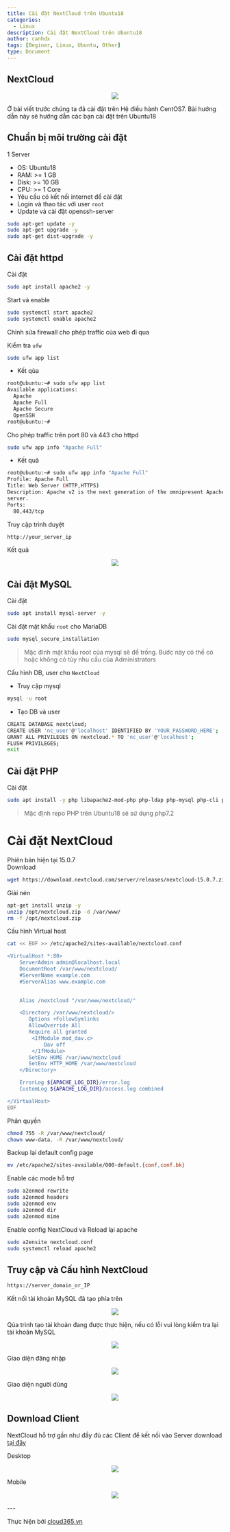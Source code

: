 ```yaml
---
title: Cài đặt NextCloud trên Ubuntu18
categories:
  - Linux
description: Cài đặt NextCloud trên Ubuntu18
author: canhdx
tags: [Beginer, Linux, Ubuntu, Other]
type: Document
---
```



## NextCloud 

<p align="center">
<img src="/images/img-nextcloud/nextcloud-logo.jpeg">
</p>

Ở bài viết trước chúng ta đã cài đặt trên Hệ điều hành CentOS7. Bài hướng dẫn này sẽ hướng dẫn các bạn cài đặt trên Ubuntu18

## Chuẩn bị môi trường cài đặt 

1 Server
- OS: Ubuntu18
- RAM: >= 1 GB
- Disk: >= 10 GB
- CPU: >= 1 Core
- Yêu cầu có kết nối internet để cài đặt 
- Login và thao tác với user `root`
- Update và cài đặt openssh-server
```sh 
sudo apt-get update -y 
sudo apt-get upgrade -y 
sudo apt-get dist-upgrade -y
```

## Cài đặt httpd 

Cài đặt 
```sh 
sudo apt install apache2 -y 
```

Start và enable 
```sh 
sudo systemctl start apache2
sudo systemctl enable apache2
```

Chỉnh sửa firewall cho phép traffic của web đi qua 

Kiểm tra `ufw` 
```sh 
sudo ufw app list
```

- Kết qủa 
```sh 
root@ubuntu:~# sudo ufw app list
Available applications:
  Apache
  Apache Full
  Apache Secure
  OpenSSH
root@ubuntu:~# 
```

Cho phép traffic trên port 80 và 443 cho httpd 
```sh 
sudo ufw app info "Apache Full"
```

- Kết quả 
```sh 
root@ubuntu:~# sudo ufw app info "Apache Full"
Profile: Apache Full
Title: Web Server (HTTP,HTTPS)
Description: Apache v2 is the next generation of the omnipresent Apache web
server.
Ports:
  80,443/tcp
```

Truy cập trình duyệt 
```sh 
http://your_server_ip
```

Kết quả 
<p align="center">
<img src="/images/img-lamp/default_apache.png">
</p>


## Cài đặt MySQL

Cài đặt 
```sh 
sudo apt install mysql-server -y 
```

Cài đặt mật khẩu `root` cho MariaDB 
```sh 
sudo mysql_secure_installation
```

> Mặc đinh mật khẩu root của mysql sẽ để trống. Bước này có thể có hoặc không có tùy nhu cầu của Administrators

Cấu hình DB, user cho `NextCloud`

- Truy cập mysql 
```sh 
mysql -u root
```

- Tạo DB và user 
```sh 
CREATE DATABASE nextcloud;
CREATE USER 'nc_user'@'localhost' IDENTIFIED BY 'YOUR_PASSWORD_HERE';
GRANT ALL PRIVILEGES ON nextcloud.* TO 'nc_user'@'localhost';
FLUSH PRIVILEGES;
exit
```

## Cài đặt PHP 

Cài đặt 
```sh 
sudo apt install -y php libapache2-mod-php php-ldap php-mysql php-cli php-bz2 php-curl php-gd php-imagick php-intl php-mbstring php-xml php-zip
```

> Mặc định repo PHP trên Ubuntu18 sẽ sử dụng php7.2

# Cài đặt NextCloud 

Phiên bản hiện tại 15.0.7	
Download 
```sh 
wget https://download.nextcloud.com/server/releases/nextcloud-15.0.7.zip -O /opt/nextcloud.zip
```

Giải nén 
```sh 
apt-get install unzip -y 
unzip /opt/nextcloud.zip -d /var/www/
rm -f /opt/nextcloud.zip
```

Cấu hình Virtual host 
```sh 
cat << EOF >> /etc/apache2/sites-available/nextcloud.conf

<VirtualHost *:80>
    ServerAdmin admin@localhost.local
    DocumentRoot /var/www/nextcloud/
    #ServerName example.com
    #ServerAlias www.example.com
  

    Alias /nextcloud "/var/www/nextcloud/"

    <Directory /var/www/nextcloud/>
       Options +FollowSymlinks
       AllowOverride All
       Require all granted
        <IfModule mod_dav.c>
        	Dav off
        </IfModule>
       SetEnv HOME /var/www/nextcloud
       SetEnv HTTP_HOME /var/www/nextcloud
    </Directory>

    ErrorLog ${APACHE_LOG_DIR}/error.log
    CustomLog ${APACHE_LOG_DIR}/access.log combined

</VirtualHost>
EOF
```

Phân quyền 
```sh 
chmod 755 -R /var/www/nextcloud/
chown www-data. -R /var/www/nextcloud/
```

Backup lại default config page 
```sh 
mv /etc/apache2/sites-available/000-default.{conf,conf.bk}
```

Enable các mode hỗ trợ 
```sh 
sudo a2enmod rewrite
sudo a2enmod headers
sudo a2enmod env
sudo a2enmod dir
sudo a2enmod mime
```

Enable config NextCloud và Reload lại apache 
```sh 
sudo a2ensite nextcloud.conf
sudo systemctl reload apache2
```

## Truy cập và Cấu hình NextCloud 
```sh 
https://server_domain_or_IP
```

Kết nối tài khoản MySQL đã tạo phía trên 
<p align="center">
<img src="/images/img-nextcloud/nextcloud-001.png">
</p>

Qúa trình tạo tài khoản đang được thực hiện, nếu có lỗi vui lòng kiểm tra lại tài khoản MySQL 
<p align="center">
<img src="/images/img-nextcloud/nextcloud-002.png">
</p>

Giao diện đăng nhập 
<p align="center">
<img src="/images/img-nextcloud/nextcloud-003.png">
</p>

Giao diện người dùng
<p align="center">
<img src="/images/img-nextcloud/nextcloud-004.png">
</p>


## Download Client 

NextCloud hỗ trợ gần như đầy đủ các Client để kết nối vào Server download <a href="https://nextcloud.com/install/#install-clients" target="_blank">tại đây</a>

Desktop 
<p align="center">
<img src="/images/img-nextcloud/nextcloud-005.png">
</p>

Mobile
<p align="center">
<img src="/images/img-nextcloud/nextcloud-006.png">
</p>
---

Thực hiện bởi <a href="https://cloud365.vn/" target="_blank">cloud365.vn</a>
